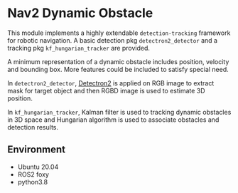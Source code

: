 # Nav2 Dynamic Obstacle

This module implements a highly extendable `detection-tracking` framework for robotic navigation. A basic detection pkg `detectron2_detector` and a tracking pkg `kf_hungarian_tracker` are provided. 

A minimum representation of a dynamic obstacle includes position, velocity and bounding box. More features could be included to satisfy special need. 

In `detectron2_detector`, [Detectron2](https://github.com/facebookresearch/detectron2) is applied on RGB image to extract mask for target object and then RGBD image is used to estimate 3D position.

In `kf_hungarian_tracker`, Kalman filter is used to tracking dynamic obstacles in 3D space and Hungarian algorithm is used to associate obstacles and detection results. 

## Environment
- Ubuntu 20.04
- ROS2 foxy
- python3.8

